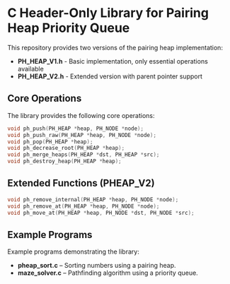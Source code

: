 # C Header-Only Library for Pairing Heap Priority Queue

This repository provides two versions of the pairing heap implementation:

- **PH_HEAP_V1.h** - Basic implementation, only essential operations available
- **PH_HEAP_V2.h** - Extended version with parent pointer support

## Core Operations
The library provides the following core operations:

```c
void ph_push(PH_HEAP *heap, PH_NODE *node);
void ph_push_raw(PH_HEAP *heap, PH_NODE *node);
void ph_pop(PH_HEAP *heap);
void ph_decrease_root(PH_HEAP *heap);
void ph_merge_heaps(PH_HEAP *dst, PH_HEAP *src);
void ph_destroy_heap(PH_HEAP *heap);
```

## Extended Functions (PHEAP_V2)
```c
void ph_remove_internal(PH_HEAP *heap, PH_NODE *node);
void ph_remove_at(PH_HEAP *heap, PH_NODE *node);
void ph_move_at(PH_HEAP *heap, PH_NODE *dst, PH_NODE *src);
```

## Example Programs
Example programs demonstrating the library:

- **pheap_sort.c** – Sorting numbers using a pairing heap.
- **maze_solver.c** – Pathfinding algorithm using a priority queue.

